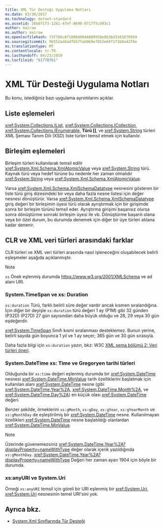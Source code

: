 ```yaml
---
title: XML Tür Desteği Uygulama Notları
ms.date: 03/30/2017
ms.technology: dotnet-standard
ms.assetid: 26b071f3-1261-47ef-8690-0717f5cd93c1
author: mairaw
ms.author: mairaw
ms.openlocfilehash: 73f786c8f1080d0046889958e8b3bd3165870569
ms.sourcegitcommit: 9b552addadfb57fab0b9e7852ed4f1f1b8a42f8e
ms.translationtype: MT
ms.contentlocale: tr-TR
ms.lasthandoff: 04/23/2019
ms.locfileid: "61778761"
---
```

# <a name="xml-type-support-implementation-notes"></a>XML Tür Desteği Uygulama Notları
Bu konu, istediğiniz bazı uygulama ayrıntılarını açıklar.  
  
## <a name="list-mappings"></a>Liste eşlemeleri  
 <xref:System.Collections.IList>, <xref:System.Collections.ICollection>, <xref:System.Collections.IEnumerable>, **Türü []**, ve <xref:System.String> türleri XML Şeması Tanım Dili (XSD) liste türleri temsil etmek için kullanılır.  
  
## <a name="union-mappings"></a>Birleşim eşlemeleri  
 Birleşim türleri kullanılarak temsil edilir <xref:System.Xml.Schema.XmlAtomicValue> veya <xref:System.String> türü. Kaynak türü veya hedef türüne bu nedenle her zaman olmalıdır <xref:System.String> veya <xref:System.Xml.Schema.XmlAtomicValue>.  
  
 Varsa <xref:System.Xml.Schema.XmlSchemaDatatype> nesnesini gösteren bir liste türü giriş dizesindeki bir veya daha fazla nesne listesi için değer nesnesi dönüştürür. Varsa <xref:System.Xml.Schema.XmlSchemaDatatype> giriş değeri bir birleşimin üyesi türü olarak ayrıştırmak için bir girişimde sonra bir birleşim türünü temsil eder. Ayrıştırma girişimi başarısız olursa sonra dönüştürme sonraki birleşim üyesi ile vb. Dönüştürme başarılı olana veya bir özel durum, bu durumda denemek için diğer bir üye türleri atılana kadar denenir.  
  
## <a name="differences-between-clr-and-xml-data-types"></a>CLR ve XML veri türleri arasındaki farklar  
 CLR türleri ve XML veri türleri arasında nasıl işleneceğini oluşabilecek belirli eşleşmeler aşağıda açıklanmıştır.  
  
> [!NOTE]
> `xs` Önek eşlenmiş durumda <https://www.w3.org/2001/XMLSchema> ve ad alanı URI.
  
### <a name="systemtimespan-and-xsduration"></a>System.TimeSpan ve xs: Duration  
 `xs:duration` Türü, farklı belirli süre değer vardır ancak kısmen sıralandığına. İçin diğer bir deyişle `xs:duration` türü değeri 1 ay (P1M) gibi 32 günden (P32D) (P27D) 27 gün sayısından daha büyük olduğu ve 28, 29 veya 30 gün eşdeğerdir.  
  
 <xref:System.TimeSpan> Sınıfı kısmi sıralanması desteklemez. Bunun yerine, belirli sayıda gün boyunca 1 yıl ve 1 ay seçer; 365 gün ve 30 gün sırasıyla.  
  
 Daha fazla bilgi için `xs:duration` yazın, bkz: W3C [XML şema bölümü 2: Veri türleri öneri](https://www.w3.org/TR/xmlschema-2/).
  
### <a name="xstime-gregorian-date-types-and-systemdatetime"></a>System.DateTime xs: Time ve Gregoryen tarihi türleri  
 Olduğunda bir `xs:time` değeri eşlenmiş durumda bir <xref:System.DateTime> nesnesi <xref:System.DateTime.MinValue> tarih özelliklerini başlatmak için kullanılan alanı <xref:System.DateTime> nesne (gibi <xref:System.DateTime.Year%2A>, <xref:System.DateTime.Month%2A>, ve <xref:System.DateTime.Day%2A>) en küçük olası <xref:System.DateTime> değeri.  
  
 Benzer şekilde, örneklerini `xs:gMonth`, `xs:gDay`, `xs:gYear`, `xs:gYearMonth` ve `xs:gMonthDay` de eşleştirilmiş bir <xref:System.DateTime> nesne. Kullanılmayan özellikleri <xref:System.DateTime> nesne başlatıldığı olanlardan <xref:System.DateTime.MinValue>.  
  
> [!NOTE]
>  Üzerinde güvenemezsiniz <xref:System.DateTime.Year%2A?displayProperty=nameWithType> değer olarak içerik yazıldığında `xs:gMonthDay`. <xref:System.DateTime.Year%2A?displayProperty=nameWithType> Değeri her zaman ayarı 1904 için böyle bir durumda.  
  
### <a name="xsanyuri-and-systemuri"></a>xs:anyURI ve System.Uri  
 Örneği `xs:anyURI` temsil için göreli bir URI eşlenmiş bir <xref:System.Uri>, <xref:System.Uri> nesnesinin temel URI'sini yok.  
  
## <a name="see-also"></a>Ayrıca bkz.

- [System.Xml Sınıflarında Tür Desteği](../../../../docs/standard/data/xml/type-support-in-the-system-xml-classes.md)
